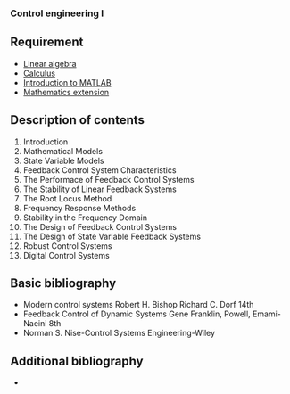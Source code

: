 ### Control engineering I

## Requirement

- [Linear algebra](../block1/linear_algebra.md)
- [Calculus](../block1/calculus.md)
- [Introduction to MATLAB](../block1/introduction_to_matlab.md)
- [Mathematics extension](../block2/mathematics_extension.md)

## Description of contents

1. Introduction
2. Mathematical Models
3. State Variable Models
4. Feedback Control System Characteristics
5. The Performace of Feedback Control Systems
6. The Stability of Linear Feedback Systems
7. The Root Locus Method
8. Frequency Response Methods
9. Stability in the Frequency Domain
10. The Design of Feedback Control Systems
11. The Design of State Variable Feedback Systems
12. Robust Control Systems
13. Digital Control Systems

## Basic bibliography

- Modern control systems Robert H. Bishop Richard C. Dorf 14th
- Feedback Control of Dynamic Systems Gene Franklin, Powell, Emami-Naeini 8th
- Norman S. Nise-Control Systems Engineering-Wiley

## Additional bibliography

-